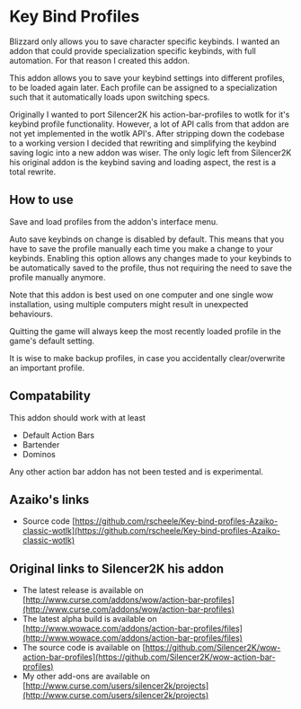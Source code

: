 Key Bind Profiles
===================

Blizzard only allows you to save character specific keybinds. I wanted an addon that could provide specialization specific keybinds, with full automation. For that reason I created this addon.

This addon allows you to save your keybind settings into different profiles, to be loaded again later. Each profile can be assigned to a specialization such that it automatically loads upon switching specs.

Originally I wanted to port Silencer2K his action-bar-profiles to wotlk for it's keybind profile functionality. However, a lot of API calls from that addon are not yet implemented in the wotlk API's. After stripping down the codebase to a working version I decided that rewriting and simplifying the keybind saving logic into a new addon was wiser. The only logic left from Silencer2K his original addon is the keybind saving and loading aspect, the rest is a total rewrite.

How to use
-------------

Save and load profiles from the addon's interface menu.

Auto save keybinds on change is disabled by default. This means that you have to save the profile manually each time you make a change to your keybinds. Enabling this option allows any changes made to your keybinds to be automatically saved to the profile, thus not requiring the need to save the profile manually anymore.

Note that this addon is best used on one computer and one single wow installation, using multiple computers might result in unexpected behaviours. 

Quitting the game will always keep the most recently loaded profile in the game's default setting.

It is wise to make backup profiles, in case you accidentally clear/overwrite an important profile.

Compatability
-----

This addon should work with at least
* Default Action Bars
* Bartender
* Dominos

Any other action bar addon has not been tested and is experimental.

Azaiko's links
-----

* Source code [https://github.com/rscheele/Key-bind-profiles-Azaiko-classic-wotlk](https://github.com/rscheele/Key-bind-profiles-Azaiko-classic-wotlk)


Original links to Silencer2K his addon
-----

* The latest release is available on [http://www.curse.com/addons/wow/action-bar-profiles](http://www.curse.com/addons/wow/action-bar-profiles)
* The latest alpha build is available on [http://www.wowace.com/addons/action-bar-profiles/files](http://www.wowace.com/addons/action-bar-profiles/files)
* The source code is available on [https://github.com/Silencer2K/wow-action-bar-profiles](https://github.com/Silencer2K/wow-action-bar-profiles)
* My other add-ons are available on [http://www.curse.com/users/silencer2k/projects](http://www.curse.com/users/silencer2k/projects)
